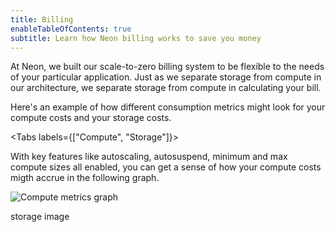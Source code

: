 ```yaml
---
title: Billing
enableTableOfContents: true
subtitle: Learn how Neon billing works to save you money
---
```


At Neon, we built our scale-to-zero billing system to be flexible to the needs of your particular application. Just as we separate storage from compute in our architecture, we separate storage from compute in calculating your bill.

Here's an example of how different consumption metrics might look for your compute costs and your storage costs.

<Tabs labels={["Compute", "Storage"]}>

<TabItem>
With key features like autoscaling, autosuspend, minimum and max compute sizes all enabled, you can get a sense of how your compute costs migth accrue in the following graph.

![Compute metrics graph](/docs/introduction/compute-metrics.png)
</TabItem>

<TabItem>
storage image
</TabItem>
</Tabs>



